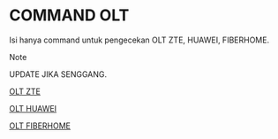 # COMMAND OLT

Isi hanya command untuk pengecekan OLT ZTE, HUAWEI, FIBERHOME.
> [!NOTE]
> UPDATE JIKA SENGGANG.

[OLT ZTE](ZTE.md) 

[OLT HUAWEI](HUAWEI.md) 

[OLT FIBERHOME](FIBERHOME.md) 